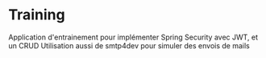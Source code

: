 # Training

Application d'entrainement pour implémenter Spring Security avec JWT, et un CRUD
Utilisation aussi de smtp4dev pour simuler des envois de mails